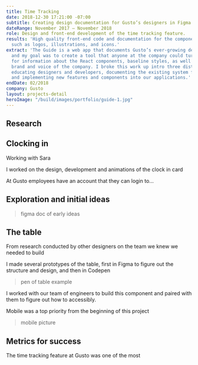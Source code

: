 ```yaml
---
title: Time Tracking
date: 2018-12-30 17:21:00 -07:00
subtitle: Creating design documentation for Gusto’s designers in Figma.
dateRange: November 2017 – November 2018
role: Design and front-end development of the time tracking feature.
results: 'High quality front-end code and documentation for the components and assets,
  such as logos, illustrations, and icons.'
extract: 'The Guide is a web app that documents Gusto’s ever-growing design system
  and my goal was to create a tool that anyone at the company could turn to when looking
  for information about the React components, baseline styles, as well as the overall
  brand and voice of the company. I broke this work up intro three distinct categories:
  educating designers and developers, documenting the existing system for future use,
  and implementing new features and components into our applications.'
endDate: 02/2018
company: Gusto
layout: projects-detail
heroImage: "/build/images/portfolio/guide-1.jpg"
---
```


## Research

## Clocking in
Working with Sara

I worked on the design, development and animations of the clock in card

At Gusto employees have an account that they can login to...


## Exploration and initial ideas

> figma doc of early ideas

## The table

From research conducted by other designers on the team we knew we needed to build

I made several prototypes of the table, first in Figma to figure out the structure and design, and then in Codepen

> pen of table example

I worked with our team of engineers to build this component and paired with them to figure out how to accessibly.

Mobile was a top priority from the beginning of this project

> mobile picture



## Metrics for success
The time tracking feature at Gusto was one of the most
